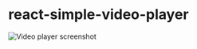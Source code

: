 # react-simple-video-player
![Video player screenshot](https://github.com/rafaelklaessen/react-simple-video-player/raw/master/screenshots/player.png "Screenshot of the video player")
